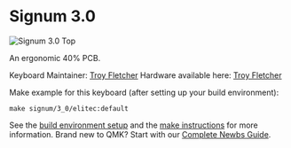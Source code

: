 # Signum 3.0

![Signum 3.0 Top](https://i.redd.it/vl54yl36bpz11.jpg)

An ergonomic 40% PCB.

Keyboard Maintainer: [Troy Fletcher](http://troyfletcher.net/)
Hardware available here: [Troy Fletcher](http://troyfletcher.net/keyboard_sales.html)

Make example for this keyboard (after setting up your build environment):

    make signum/3_0/elitec:default

See the [build environment setup](https://docs.qmk.fm/#/getting_started_build_tools) and the [make instructions](https://docs.qmk.fm/#/getting_started_make_guide) for more information. Brand new to QMK? Start with our [Complete Newbs Guide](https://docs.qmk.fm/#/newbs).
